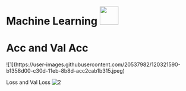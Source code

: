<h1> Machine Learning <img src= "https://user-images.githubusercontent.com/72623174/120094417-6ae40080-c14a-11eb-97d7-dc67cba448d4.png" height="50" width="50"></h1>


<h1> Acc and Val Acc </h1>
![1](https://user-images.githubusercontent.com/20537982/120321590-b1358d00-c30d-11eb-8b8d-acc2cab1b315.jpeg)



Loss and Val Loss
![2](https://user-images.githubusercontent.com/20537982/120321647-bf83a900-c30d-11eb-8c2c-297d5f40a6c2.jpeg)
